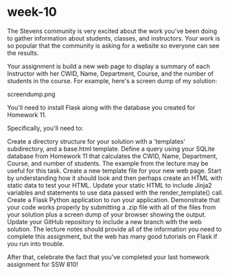 # week-10
The Stevens community is very excited about the work you've been doing to gather information about students, classes, and instructors.  Your work is so popular that the community is asking for a website so everyone can see the results.

Your assignment is build a new web page to display a summary of each Instructor with her CWID, Name, Department, Course, and the number of students in the course.   For example, here's a screen dump of my solution:

screendump.png

You'll need to install Flask along with the database you created for Homework 11.  

Specifically, you'll need to:

Create a directory structure for your solution with a 'templates' subdirectory, and a base.html template.
Define a query using your SQLite database from Homework 11 that calculates the CWID, Name, Department, Course, and number of students.   The example from the lecture may be useful for this task.
Create a new template file for your new web page.  Start by understanding how it should look and then perhaps create an HTML with static data to test your HTML.
Update your static HTML to include Jinja2 variables and statements to use data passed with the render_template() call.
Create a Flask Python application to run your application.
Demonstrate that your code works properly by submitting a .zip file with all of the files from your solution plus a screen dump of your browser showing the output.
Update your GitHub repository to include a new branch with the web solution. 
The lecture notes should provide all of the information you need to complete this assignment, but the web has many good tutorials on Flask if you run into trouble. 

After that, celebrate the fact that you've completed your last homework assignment for SSW 810!
